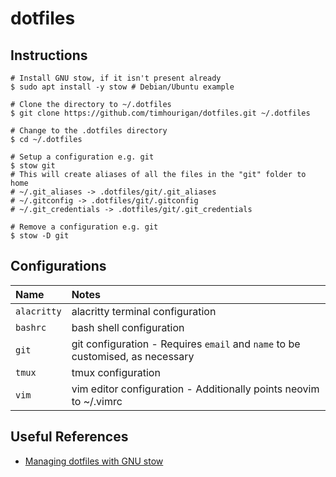 # dotfiles

## Instructions

```shell
# Install GNU stow, if it isn't present already
$ sudo apt install -y stow # Debian/Ubuntu example

# Clone the directory to ~/.dotfiles
$ git clone https://github.com/timhourigan/dotfiles.git ~/.dotfiles

# Change to the .dotfiles directory
$ cd ~/.dotfiles

# Setup a configuration e.g. git
$ stow git
# This will create aliases of all the files in the "git" folder to home
# ~/.git_aliases -> .dotfiles/git/.git_aliases
# ~/.gitconfig -> .dotfiles/git/.gitconfig
# ~/.git_credentials -> .dotfiles/git/.git_credentials

# Remove a configuration e.g. git
$ stow -D git
```

## Configurations

| Name        | Notes                                                                          |
|:------------|:-------------------------------------------------------------------------------|
| `alacritty` | alacritty terminal configuration                                               |
| `bashrc`    | bash shell configuration                                                       |
| `git`       | git configuration - Requires `email` and `name` to be customised, as necessary |
| `tmux`      | tmux configuration                                                             |
| `vim`       | vim editor configuration - Additionally points neovim to ~/.vimrc              |

## Useful References

* [Managing dotfiles with GNU stow](https://alexpearce.me/2016/02/managing-dotfiles-with-stow/)
